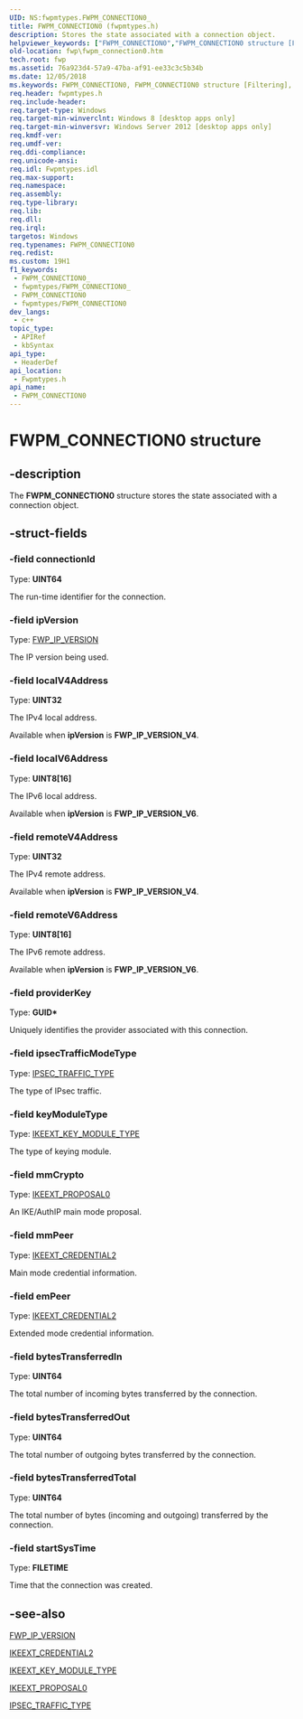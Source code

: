 ```yaml
---
UID: NS:fwpmtypes.FWPM_CONNECTION0_
title: FWPM_CONNECTION0 (fwpmtypes.h)
description: Stores the state associated with a connection object.
helpviewer_keywords: ["FWPM_CONNECTION0","FWPM_CONNECTION0 structure [Filtering]","fwp.fwpm_connection0","fwpmtypes/FWPM_CONNECTION0"]
old-location: fwp\fwpm_connection0.htm
tech.root: fwp
ms.assetid: 76a923d4-57a9-47ba-af91-ee33c3c5b34b
ms.date: 12/05/2018
ms.keywords: FWPM_CONNECTION0, FWPM_CONNECTION0 structure [Filtering], fwp.fwpm_connection0, fwpmtypes/FWPM_CONNECTION0
req.header: fwpmtypes.h
req.include-header: 
req.target-type: Windows
req.target-min-winverclnt: Windows 8 [desktop apps only]
req.target-min-winversvr: Windows Server 2012 [desktop apps only]
req.kmdf-ver: 
req.umdf-ver: 
req.ddi-compliance: 
req.unicode-ansi: 
req.idl: Fwpmtypes.idl
req.max-support: 
req.namespace: 
req.assembly: 
req.type-library: 
req.lib: 
req.dll: 
req.irql: 
targetos: Windows
req.typenames: FWPM_CONNECTION0
req.redist: 
ms.custom: 19H1
f1_keywords:
 - FWPM_CONNECTION0_
 - fwpmtypes/FWPM_CONNECTION0_
 - FWPM_CONNECTION0
 - fwpmtypes/FWPM_CONNECTION0
dev_langs:
 - c++
topic_type:
 - APIRef
 - kbSyntax
api_type:
 - HeaderDef
api_location:
 - Fwpmtypes.h
api_name:
 - FWPM_CONNECTION0
---
```


# FWPM_CONNECTION0 structure


## -description

The <b>FWPM_CONNECTION0</b> structure stores the state associated with a connection object.

## -struct-fields

### -field connectionId

Type: <b>UINT64</b>

The run-time identifier for the connection.

### -field ipVersion

Type: [FWP_IP_VERSION](/windows/desktop/api/fwptypes/ne-fwptypes-fwp_ip_version)</b>

The IP version being used.

### -field localV4Address

Type: <b>UINT32</b>

The IPv4 local address.

Available when <b>ipVersion</b> is <b>FWP_IP_VERSION_V4</b>.

### -field localV6Address

Type: <b>UINT8[16]</b>

The IPv6 local address.

Available when <b>ipVersion</b> is <b>FWP_IP_VERSION_V6</b>.

### -field remoteV4Address

Type: <b>UINT32</b>

The IPv4 remote address.

Available when <b>ipVersion</b> is <b>FWP_IP_VERSION_V4</b>.

### -field remoteV6Address

Type: <b>UINT8[16]</b>

The IPv6 remote address.

Available when <b>ipVersion</b> is <b>FWP_IP_VERSION_V6</b>.

### -field providerKey

Type: <b>GUID*</b>

Uniquely identifies the provider associated with this connection.

### -field ipsecTrafficModeType

Type: [IPSEC_TRAFFIC_TYPE](/windows/desktop/api/ipsectypes/ne-ipsectypes-ipsec_traffic_type)</b>

The type of IPsec traffic.

### -field keyModuleType

Type: [IKEEXT_KEY_MODULE_TYPE](/windows/desktop/api/iketypes/ne-iketypes-ikeext_key_module_type)</b>

The type of keying module.

### -field mmCrypto

Type: [IKEEXT_PROPOSAL0](/windows/desktop/api/iketypes/ns-iketypes-ikeext_proposal0)</b>

An IKE/AuthIP main mode proposal.

### -field mmPeer

Type: [IKEEXT_CREDENTIAL2](/windows/desktop/api/iketypes/ns-iketypes-ikeext_credential2)</b>

Main mode credential information.

### -field emPeer

Type: [IKEEXT_CREDENTIAL2](/windows/desktop/api/iketypes/ns-iketypes-ikeext_credential2)</b>

Extended mode credential information.

### -field bytesTransferredIn

Type: <b>UINT64</b>

The total number of incoming bytes transferred by the connection.

### -field bytesTransferredOut

Type: <b>UINT64</b>

The total number of outgoing bytes transferred by the connection.

### -field bytesTransferredTotal

Type: <b>UINT64</b>

The total number of bytes (incoming and outgoing) transferred by the connection.

### -field startSysTime

Type: <b>FILETIME</b>

Time that the connection was created.

## -see-also

[FWP_IP_VERSION](/windows/desktop/api/fwptypes/ne-fwptypes-fwp_ip_version)



[IKEEXT_CREDENTIAL2](/windows/desktop/api/iketypes/ns-iketypes-ikeext_credential2)



[IKEEXT_KEY_MODULE_TYPE](/windows/desktop/api/iketypes/ne-iketypes-ikeext_key_module_type)



[IKEEXT_PROPOSAL0](/windows/desktop/api/iketypes/ns-iketypes-ikeext_proposal0)



[IPSEC_TRAFFIC_TYPE](/windows/desktop/api/ipsectypes/ne-ipsectypes-ipsec_traffic_type)